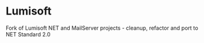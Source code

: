 # Lumisoft
Fork of Lumisoft NET and MailServer projects - cleanup, refactor and port to NET Standard 2.0
